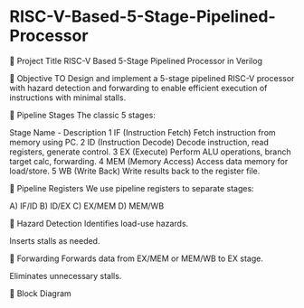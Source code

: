# RISC-V-Based-5-Stage-Pipelined-Processor
📌 Project Title
RISC-V Based 5-Stage Pipelined Processor in Verilog

📌 Objective
TO Design and implement a 5-stage pipelined RISC-V processor with hazard detection and forwarding to enable efficient execution of instructions with minimal stalls.

📌 Pipeline Stages
The classic 5 stages:

Stage	Name -	Description
1	IF (Instruction Fetch)	Fetch instruction from memory using PC.
2	ID (Instruction Decode)	Decode instruction, read registers, generate control.
3	EX (Execute)	Perform ALU operations, branch target calc, forwarding.
4	MEM (Memory Access)	Access data memory for load/store.
5	WB (Write Back)	Write results back to the register file.

📌 Pipeline Registers
We use pipeline registers to separate stages:

A) IF/ID
B) ID/EX
C) EX/MEM
D) MEM/WB

📌 Hazard Detection
Identifies load-use hazards.

Inserts stalls as needed.

📌 Forwarding
Forwards data from EX/MEM or MEM/WB to EX stage.

Eliminates unnecessary stalls.

📌 Block Diagram 
